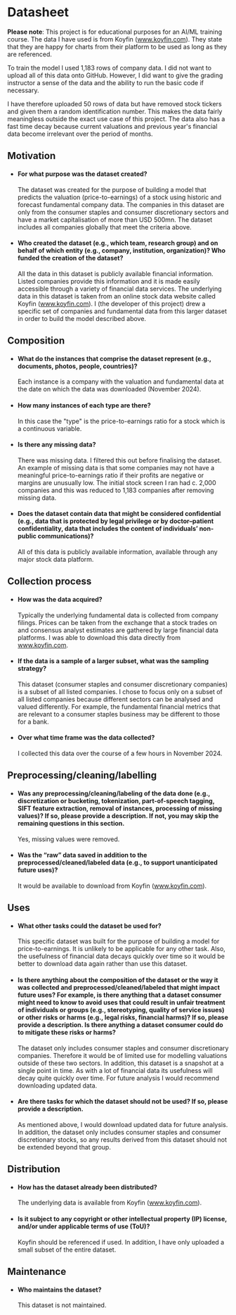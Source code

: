 # Datasheet

**Please note**: This project is for educational purposes for an AI/ML training course. The data I have used is from Koyfin (www.koyfin.com). They state that they are happy for charts from their platform to be used as long as they are referenced.

To train the model I used 1,183 rows of company data. I did not want to upload all of this data onto GitHub. However, I did want to give the grading instructor a sense of the data and the ability to run the basic code if necessary.

I have therefore uploaded 50 rows of data but have removed stock tickers and given them a random identification number. This makes the data fairly meaningless outside the exact use case of this project. The data also has a fast time decay because current valuations and previous year's financial data become irrelevant over the period of months.

## Motivation

* #### For what purpose was the dataset created?
  The dataset was created for the purpose of building a model that predicts the valuation (price-to-earnings) of a stock using historic and forecast fundamental company data. The companies in this dataset are only from the consumer staples and consumer discretionary sectors and have a market capitalisation of more than USD 500mn. The dataset includes all companies globally that meet the criteria above.

* #### Who created the dataset (e.g., which team, research group) and on behalf of which entity (e.g., company, institution, organization)? Who funded the creation of the dataset?
  All the data in this dataset is publicly available financial information. Listed companies provide this information and it is made easily accessible through a variety of financial data services. The underlying data in this dataset is taken from an online stock data website called Koyfin (www.koyfin.com). I (the developer of this project) drew a specific set of companies and fundamental data from this larger dataset in order to build the model described above.
 
## Composition

* #### What do the instances that comprise the dataset represent (e.g., documents, photos, people, countries)?
  Each instance is a company with the valuation and fundamental data at the date on which the data was downloaded (November 2024).

* #### How many instances of each type are there?
  In this case the "type" is the price-to-earnings ratio for a stock which is a continuous variable.

* #### Is there any missing data?
  There was missing data. I filtered this out before finalising the dataset. An example of missing data is that some companies may not have a meaningful price-to-earnings ratio if their profits are negative or margins are unusually low. The initial stock screen I ran had c. 2,000 companies and this was reduced to 1,183 companies after removing missing data.

* #### Does the dataset contain data that might be considered confidential (e.g., data that is protected by legal privilege or by doctor–patient confidentiality, data that includes the content of individuals’ non-public communications)?
  All of this data is publicly available information, available through any major stock data platform.

## Collection process

* #### How was the data acquired?
  Typically the underlying fundamental data is collected from company filings. Prices can be taken from the exchange that a stock trades on and consensus analyst estimates are gathered by large financial data platforms. I was able to download this data directly from www.koyfin.com.

* #### If the data is a sample of a larger subset, what was the sampling strategy?
  This dataset (consumer staples and consumer discretionary companies) is a subset of all listed companies. I chose to focus only on a subset of all listed companies because different sectors can be analysed and valued differently. For example, the fundamental financial metrics that are relevant to a consumer staples business may be different to those for a bank.

* #### Over what time frame was the data collected?
  I collected this data over the course of a few hours in November 2024.

## Preprocessing/cleaning/labelling

* #### Was any preprocessing/cleaning/labeling of the data done (e.g., discretization or bucketing, tokenization, part-of-speech tagging, SIFT feature extraction, removal of instances, processing of missing values)? If so, please provide a description. If not, you may skip the remaining questions in this section. 
  Yes, missing values were removed.

* #### Was the “raw” data saved in addition to the preprocessed/cleaned/labeled data (e.g., to support unanticipated future uses)? 
  It would be available to download from Koyfin (www.koyfin.com).

## Uses

* #### What other tasks could the dataset be used for?
  This specific dataset was built for the purpose of building a model for price-to-earnings. It is unlikely to be applicable for any other task. Also, the usefulness of financial data decays quickly over time so it would be better to download data again rather than use this dataset.

* #### Is there anything about the composition of the dataset or the way it was collected and preprocessed/cleaned/labeled that might impact future uses? For example, is there anything that a dataset consumer might need to know to avoid uses that could result in unfair treatment of individuals or groups (e.g., stereotyping, quality of service issues) or other risks or harms (e.g., legal risks, financial harms)? If so, please provide a description. Is there anything a dataset consumer could do to mitigate these risks or harms?
  The dataset only includes consumer staples and consumer discretionary companies. Therefore it would be of limited use for modelling valuations outside of these two sectors. In addition, this dataset is a snapshot at a single point in time. As with a lot of financial data its usefulness will decay quite quickly over time. For future analysis I would recommend downloading updated data.

* #### Are there tasks for which the dataset should not be used? If so, please provide a description.
  As mentioned above, I would download updated data for future analysis. In addition, the dataset only includes consumer staples and consumer discretionary stocks, so any results derived from this dataset should not be extended beyond that group.

## Distribution

* #### How has the dataset already been distributed?
  The underlying data is available from Koyfin (www.koyfin.com).

* #### Is it subject to any copyright or other intellectual property (IP) license, and/or under applicable terms of use (ToU)?  
  Koyfin should be referenced if used. In addition, I have only uploaded a small subset of the entire dataset.

## Maintenance

* #### Who maintains the dataset?
  This dataset is not maintained.